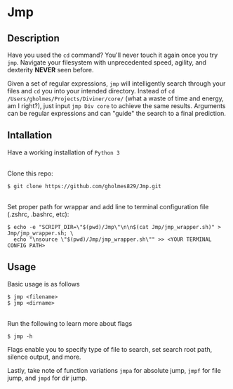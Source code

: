 # Jmp

## Description
Have you used the `cd` command? You'll never touch it again once you try `jmp`. Navigate your filesystem with unprecedented speed, agility, and dexterity **NEVER** seen before.

Given a set of regular expressions, `jmp` will intelligently search through your files and `cd` you into your intended directory. Instead of `cd /Users/gholmes/Projects/Diviner/core/` (what a waste of time and energy, am I right?), just input `jmp Div core` to achieve the same results. Arguments can be regular expressions and can "guide" the search to a final prediction.

## Intallation
Have a working installation of `Python 3`

\
Clone this repo:
```
$ git clone https://github.com/gholmes829/Jmp.git
```
\
Set proper path for wrappar and add line to terminal configuration file (.zshrc, .bashrc, etc):
```
$ echo -e "SCRIPT_DIR=\"$(pwd)/Jmp\"\n\n$(cat Jmp/jmp_wrapper.sh)" > Jmp/jmp_wrapper.sh; \
  echo "\nsource \"$(pwd)/Jmp/jmp_wrapper.sh\"" >> <YOUR TERMINAL CONFIG PATH>
```

## Usage
Basic usage is as follows
```
$ jmp <filename>
$ jmp <dirname>
```
\
Run the following to learn more about flags
```
$ jmp -h
```

Flags enable you to specify type of file to search, set search root path, silence output, and more.

Lastly, take note of function variations `jmpa` for absolute jump, `jmpf` for file jump, and `jmpd` for dir jump.
